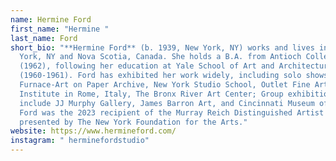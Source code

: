 ```yaml
---
name: Hermine Ford
first_name: "Hermine "
last_name: Ford
short_bio: "**Hermine Ford** (b. 1939, New York, NY) works and lives in New
  York, NY and Nova Scotia, Canada. She holds a B.A. from Antioch College
  (1962), following her education at Yale School of Art and Architecture
  (1960-1961). Ford has exhibited her work widely, including solo shows at
  Furnace-Art on Paper Archive, New York Studio School, Outlet Fine Art, Pratt
  Institute in Rome, Italy, The Bronx River Art Center; Group exhibitions
  include JJ Murphy Gallery, James Barron Art, and Cincinnati Museum of Art.
  Ford was the 2023 recipient of the Murray Reich Distinguished Artist Award
  presented by The New York Foundation for the Arts."
website: https://www.hermineford.com/
instagram: " herminefordstudio"
---
```

